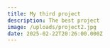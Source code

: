 ```yaml
---
title: My third project
description: The best project
image: /uploads/project2.jpg
date: 2025-02-22T20:26:00.000Z
---
```

